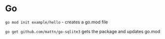 # Go

`go mod init example/hello` - creates a go.mod file

`go get github.com/mattn/go-sqlite3` gets the package and updates go.mod 

